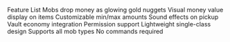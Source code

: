 Feature List
Mobs drop money as glowing gold nuggets
Visual money value display on items
Customizable min/max amounts
Sound effects on pickup
Vault economy integration
Permission support
Lightweight single-class design
Supports all mob types
No commands required
